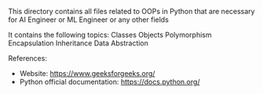 This directory contains all files related to OOPs in Python that are necessary for AI Engineer or ML Engineer or any other fields

It contains the following topics:
Classes
Objects
Polymorphism
Encapsulation
Inheritance
Data Abstraction


References:
- Website: https://www.geeksforgeeks.org/
- Python official documentation: https://docs.python.org/